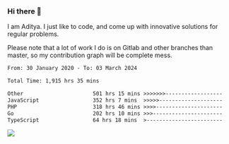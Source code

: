 ### Hi there 👋

I am Aditya. I just like to code, and come up with innovative solutions for regular problems.

Please note that a lot of work I do is on Gitlab and other branches than master, so my contribution graph will be complete mess.

<!--START_SECTION:waka-->

```txt
From: 30 January 2020 - To: 03 March 2024

Total Time: 1,915 hrs 35 mins

Other                      501 hrs 15 mins >>>>>>>------------------   26.17 %
JavaScript                 352 hrs 7 mins  >>>>>--------------------   18.38 %
PHP                        318 hrs 46 mins >>>>---------------------   16.64 %
Go                         202 hrs 10 mins >>>----------------------   10.55 %
TypeScript                 64 hrs 18 mins  >------------------------   03.36 %
```

<!--END_SECTION:waka-->

![](https://komarev.com/ghpvc/?username=BrainBuzzer)
